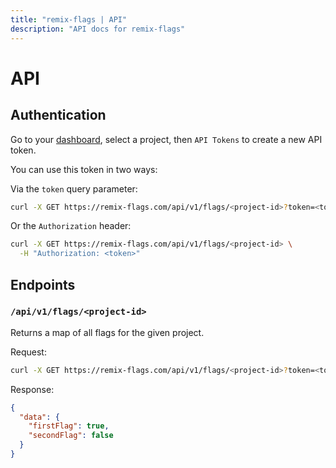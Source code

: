 ```yaml
---
title: "remix-flags | API"
description: "API docs for remix-flags"
---
```


# API

## Authentication

Go to your [dashboard](/dashboard), select a project, then `API Tokens` to create a new API token.

You can use this token in two ways:

Via the `token` query parameter:

```bash
curl -X GET https://remix-flags.com/api/v1/flags/<project-id>?token=<token>
```

Or the `Authorization` header:

```bash
curl -X GET https://remix-flags.com/api/v1/flags/<project-id> \
  -H "Authorization: <token>"
```

## Endpoints

### `/api/v1/flags/<project-id>`

Returns a map of all flags for the given project.

Request:

```bash
curl -X GET https://remix-flags.com/api/v1/flags/<project-id>?token=<token>
```

Response:

```json
{
  "data": {
    "firstFlag": true,
    "secondFlag": false
  }
}
```
